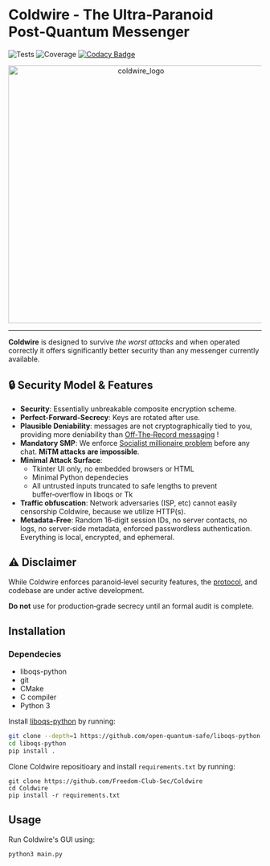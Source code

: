 # Coldwire - The Ultra‑Paranoid Post‑Quantum Messenger
![Tests](https://github.com/Freedom-Club-Sec/Coldwire/actions/workflows/tests.yml/badge.svg)  ![Coverage](https://coveralls.io/repos/github/Freedom-Club-Sec/Coldwire/badge.svg?branch=main) [![Codacy Badge](https://app.codacy.com/project/badge/Grade/1c34011b18284a3cb349ffe5415eea53)](https://app.codacy.com/gh/Freedom-Club-Sec/Coldwire/dashboard)
<p align="center">
<img width="512" height="512" alt="coldwire_logo" src="https://github.com/user-attachments/assets/39dc58f4-c078-429a-8cc7-f489383c80ed" />
</p>

---

**Coldwire** is designed to survive *the worst attacks* and when operated correctly it offers significantly better security than any messenger currently available.

## 🔒 Security Model & Features
- **Security**: Essentially unbreakable composite encryption scheme.
- **Perfect-Forward-Secrecy**: Keys are rotated after use.
- **Plausible Deniability**: messages are not cryptographically tied to you, providing more deniability than [Off‑The‑Record messaging](https://en.wikipedia.org/wiki/Off-the-record_messaging) !
- **Mandatory SMP**: We enforce [Socialist millionaire problem](https://en.wikipedia.org/wiki/Socialist_millionaire_problem) before any chat. **MiTM attacks are impossible**.  
- **Minimal Attack Surface**:  
  - Tkinter UI only, no embedded browsers or HTML
  - Minimal Python dependecies
  - All untrusted inputs truncated to safe lengths to prevent buffer‑overflow in liboqs or Tk  
- **Traffic obfuscation**: Network adversaries (ISP, etc) cannot easily censorship Coldwire, because we utilize HTTP(s).
- **Metadata‑Free**: Random 16‑digit session IDs, no server contacts, no logs, no server‑side metadata, enforced passwordless authentication. Everything is local, encrypted, and ephemeral.

## ⚠️ Disclaimer
While Coldwire enforces paranoid‑level security features, the [protocol](https://github.com/Freedom-Club-Sec/Coldwire/blob/main/PROTOCOL.md), and codebase are under active development. 

**Do not** use for production‑grade secrecy until an formal audit is complete.

## Installation
### Dependecies
- liboqs-python
- git
- CMake
- C compiler
- Python 3
  
Install [liboqs-python](https://github.com/open-quantum-safe/liboqs-python/) by running:
```sh
git clone --depth=1 https://github.com/open-quantum-safe/liboqs-python
cd liboqs-python
pip install .
```

Clone Coldwire repositioary and install `requirements.txt` by running:
```
git clone https://github.com/Freedom-Club-Sec/Coldwire
cd Coldwire
pip install -r requirements.txt
```

## Usage
Run Coldwire's GUI using:
```sh
python3 main.py
```
